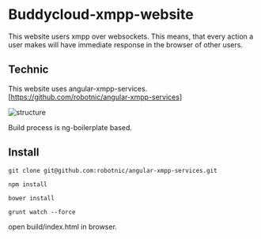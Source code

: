 # Buddycloud-xmpp-website

This website users xmpp over websockets. This means, that every action a user makes will have immediate response in the browser of other users. 

Technic
------------
This website uses angular-xmpp-services. [https://github.com/robotnic/angular-xmpp-services]

![structure](https://raw.githubusercontent.com/robotnic/angular-xmpp-services/master/src/assets/docimg/structure.png)

Build process is ng-boilerplate based.



Install
--------
` git clone git@github.com:robotnic/angular-xmpp-services.git `

`npm install`

`bower install`

`grunt watch --force `

open build/index.html in browser.







